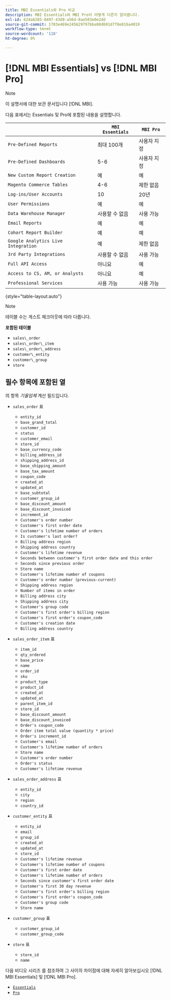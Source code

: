 ```yaml
---
title: MBI Essentials와 Pro 비교
description: MBI Essentials와 MBI Pro이 어떻게 다른지 알아봅니다.
exl-id: 624a6285-8497-43d9-a56d-8ae503e0e2dd
source-git-commit: 1703e469e245629797bbe08d691d7f8e816a4019
workflow-type: tm+mt
source-wordcount: '110'
ht-degree: 0%

---
```


# [!DNL MBI Essentials] vs [!DNL MBI Pro]

>[!NOTE]
>
>이 설명서에 대한 보관 문서입니다 [!DNL MBI].

다음 표에서는 Essentials 및 Pro에 포함된 내용을 설명합니다.

|  | **`MBI Essentials`** | **`MBI Pro`** |
|-----|-----|-----|
| `Pre-Defined Reports` | 최대 100개 | 사용자 지정 |
| `Pre-Defined Dashboards` | 5-6 | 사용자 지정 |
| `New Custom Report Creation` | 예 | 예 |
| `Magento Commerce Tables` | 4-6 | 제한 없음 |
| `Log-ins/User Accounts` | 10 | 20년 |
| `User Permissions` | 예 | 예 |
| `Data Warehouse Manager` | 사용할 수 없음 | 사용 가능 |
| `Email Reports` | 예 | 예 |
| `Cohort Report Builder` | 예 | 예 |
| `Google Analytics Live Integration` | 예 | 제한 없음 |
| `3rd Party Integrations` | 사용할 수 없음 | 사용 가능 |
| `Full API Access` | 아니요 | 예 |
| `Access to CS, AM, or Analysts` | 아니요 | 예 |
| `Professional Services` | 사용 가능 | 사용 가능 |

{style=&quot;table-layout:auto&quot;}

>[!NOTE]
>
>테이블 수는 게스트 체크아웃에 따라 다릅니다.

**포함된 테이블**

* `sales\_order`
* `sales\_order\_item`
* `sales\_order\_address`
* `customer\_entity`
* `customer\_group`
* `store`

## 필수 항목에 포함된 열

의 항목 _기울임체_ 계산 필드입니다.

* `sales_order` 표
   * `entity_id`
   * `base_grand_total`
   * `customer_id`
   * `status`
   * `customer_email`
   * `store_id`
   * `base_currency_code`
   * `billing_address_id`
   * `shipping_address_id`
   * `base_shipping_amount`
   * `base_tax_amount`
   * `coupon_code`
   * `created_at`
   * `updated_at`
   * `base_subtotal`
   * `customer_group_id`
   * `base_discount_amount`
   * `base_discount_invoiced`
   * `increment_id`
   * `Customer's order number`
   * `Customer's first order date`
   * `Customer's lifetime number of orders`
   * `Is customer's last order?`
   * `Billing address region`
   * `Shipping address country`
   * `Customer's lifetime revenue`
   * `Seconds between customer's first order date and this order`
   * `Seconds since previous order`
   * `Store name`
   * `Customer's lifetime number of coupons`
   * `Customer's order number (previous-current)`
   * `Shipping address region`
   * `Number of items in order`
   * `Billing address city`
   * `Shipping address city`
   * `Customer's group code`
   * `Customer's first order's billing region`
   * `Customer's first order's coupon_code`
   * `Customer's creation date`
   * `Billing address country`

* `sales_order_item` 표
   * `item_id`
   * `qty_ordered`
   * `base_price`
   * `name`
   * `order_id`
   * `sku`
   * `product_type`
   * `product_id`
   * `created_at`
   * `updated_at`
   * `parent_item_id`
   * `store_id`
   * `base_discount_amount`
   * `base_discount_invoiced`
   * `Order's coupon_code`
   * `Order item total value (quantity * price)`
   * `Order's increment_id`
   * `Customer's email`
   * `Customer's lifetime number of orders`
   * `Store name`
   * `Customer's order number`
   * `Order's status`
   * `Customer's lifetime revenue`

* `sales_order_address` 표
   * `entity_id`
   * `city`
   * `region`
   * `country_id`

* `customer_entity` 표
   * `entity_id`
   * `email`
   * `group_id`
   * `created_at`
   * `updated_at`
   * `store_id`
   * `Customer's lifetime revenue`
   * `Customer's lifetime number of coupons`
   * `Customer's first order date`
   * `Customer's lifetime number of orders`
   * `Seconds since customer's first order date`
   * `Customer's first 30 day revenue`
   * `Customer's first order's billing region`
   * `Customer's first order's coupon_code`
   * `Customer's group code`
   * `Store name`

* `customer_group` 표
   * `customer_group_id`
   * `customer_group_code`

* `store` 표
   * `store_id`
   * `name`

다음 비디오 시리즈 를 참조하여 그 사이의 차이점에 대해 자세히 알아보십시오 [!DNL MBI Essentials] 및 [!DNL MBI Pro].

* [`Essentials`](https://support.magento.com/hc/en-us/articles/360005305614)
* [`Pro`](https://support.magento.com/hc/en-us/articles/360005373453)
